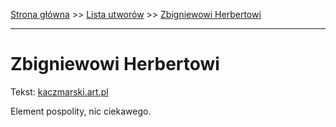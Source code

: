 [Strona główna](../index.md) >> [Lista utworów](../list.md) >> [Zbigniewowi Herbertowi](681.md)

---

# Zbigniewowi Herbertowi

Tekst: [kaczmarski.art.pl](https://www.kaczmarski.art.pl/tworczosc/wiersze/zbigniewowi-herbertowi/)

Element pospolity, nic ciekawego.